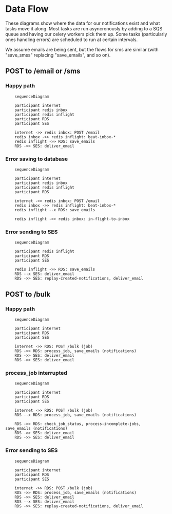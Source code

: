 # Data Flow

These diagrams show where the data for our notifications exist and what tasks move it along. Most tasks are run asyncronously by adding to a SQS queue and having our celery workers pick them up. Some tasks (particularly ones handling errors) are scheduled to run at certain intervals.

We assume emails are being sent, but the flows for sms are similar (with "save_smss" replacing "save_emails", and so on).

## POST to /email or /sms

### Happy path

```mermaid
    sequenceDiagram
    
    participant internet
    participant redis inbox
    participant redis inflight
    participant RDS
    participant SES

    internet ->> redis inbox: POST /email
    redis inbox ->> redis inflight: beat-inbox-*
    redis inflight ->> RDS: save_emails
    RDS ->> SES: deliver_email
```

### Error saving to database

```mermaid
    sequenceDiagram
    
    participant internet
    participant redis inbox
    participant redis inflight
    participant RDS

    internet ->> redis inbox: POST /email
    redis inbox ->> redis inflight: beat-inbox-*
    redis inflight --x RDS: save_emails
    
    redis inflight ->> redis inbox: in-flight-to-inbox
```

### Error sending to SES

```mermaid
    sequenceDiagram
        
    participant redis inflight
    participant RDS
    participant SES

    redis inflight ->> RDS: save_emails
    RDS --x SES: deliver_email
    RDS ->> SES: replay-created-notifications, deliver_email
```

## POST to /bulk

### Happy path

```mermaid
    sequenceDiagram
    
    participant internet
    participant RDS
    participant SES

    internet ->> RDS: POST /bulk (job)
    RDS ->> RDS: process_job, save_emails (notifications)
    RDS ->> SES: deliver_email
    RDS ->> SES: deliver_email
```

### process_job interrupted

```mermaid
    sequenceDiagram
    
    participant internet
    participant RDS
    participant SES

    internet ->> RDS: POST /bulk (job)
    RDS --x RDS: process_job, save_emails (notifications)

    RDS ->> RDS: check_job_status, process-incomplete-jobs, save_emails (notifications)
    RDS ->> SES: deliver_email
    RDS ->> SES: deliver_email
```

### Error sending to SES

```mermaid
    sequenceDiagram
    
    participant internet
    participant RDS
    participant SES

    internet ->> RDS: POST /bulk (job)
    RDS ->> RDS: process_job, save_emails (notifications)
    RDS ->> SES: deliver_email
    RDS --x SES: deliver_email
    RDS ->> SES: replay-created-notifications, deliver_email
```